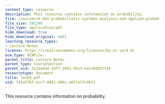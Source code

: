 ```yaml
---
content_type: resource
description: This resource contains information on probability.
file: /courses/6-041-probabilistic-systems-analysis-and-applied-probability-spring-2006/742af76fecc70951d06ca0fca77c4b13_lec03.pdf
file_size: 191395
file_type: application/pdf
hide_download: true
hide_download_original: null
learning_resource_types:
- Lecture Notes
license: https://creativecommons.org/licenses/by-nc-sa/4.0/
ocw_type: OCWFile
parent_title: Lecture Notes
parent_type: CourseSection
parent_uid: 5115a4d4-14f7-2093-5613-ea130dd27f49
resourcetype: Document
title: lec03.pdf
uid: 742af76f-ecc7-0951-d06c-a0fca77c4b13
---
```

This resource contains information on probability.